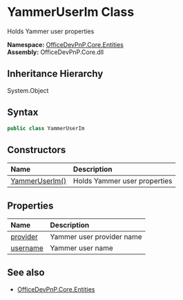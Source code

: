 # YammerUserIm Class
 Holds Yammer user properties   

**Namespace:** [OfficeDevPnP.Core.Entities](OfficeDevPnP.Core.Entities.md)  
**Assembly:** OfficeDevPnP.Core.dll  
## Inheritance Hierarchy
System.Object  
## Syntax
```C#
public class YammerUserIm
```
## Constructors
|**Name**|**Description**|
|:-----|:-----|
| [YammerUserIm()](OfficeDevPnP.Core.Entities.YammerUserIm.ctor1.md) |  Holds Yammer user properties 
## Properties
|**Name**|**Description**|
|:-----|:-----|
| [provider](OfficeDevPnP.Core.Entities.YammerUserIm.provider.md) | Yammer user provider name
| [username](OfficeDevPnP.Core.Entities.YammerUserIm.username.md) | Yammer user name
## See also
- [OfficeDevPnP.Core.Entities](OfficeDevPnP.Core.Entities.md)
